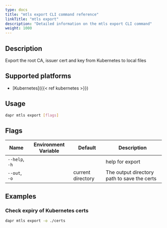 ```yaml
---
type: docs
title: "mtls export CLI command reference"
linkTitle: "mtls export"
description: "Detailed information on the mtls export CLI command"
weight: 1000
---
```


## Description

Export the root CA, issuer cert and key from Kubernetes to local files

## Supported platforms

- [Kubernetes]({{< ref kubernetes >}})

## Usage
```bash
dapr mtls export [flags]
```

## Flags

| Name | Environment Variable | Default | Description
| --- | --- | --- | --- |
| `--help`, `-h` | | | help for export |
| `--out`, `-o` | | current directory | The output directory path to save the certs |

## Examples

### Check expiry of Kubernetes certs
```bash 
dapr mtls export -o ./certs
```
